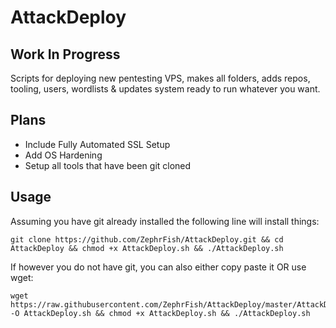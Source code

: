 # AttackDeploy
## Work In Progress
Scripts for deploying new pentesting VPS, makes all folders, adds repos, tooling, users, wordlists & updates system ready to run whatever you want.

## Plans

- Include Fully Automated SSL Setup
- Add OS Hardening
- Setup all tools that have been git cloned

## Usage
Assuming you have git already installed the following line will install things:
```
git clone https://github.com/ZephrFish/AttackDeploy.git && cd AttackDeploy && chmod +x AttackDeploy.sh && ./AttackDeploy.sh
```

If however you do not have git, you can also either copy paste it OR use wget:
```
wget https://raw.githubusercontent.com/ZephrFish/AttackDeploy/master/AttackDeploy.sh -O AttackDeploy.sh && chmod +x AttackDeploy.sh && ./AttackDeploy.sh
```
